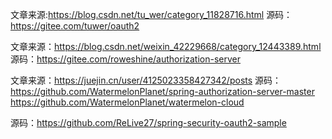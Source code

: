 文章来源:https://blog.csdn.net/tu_wer/category_11828716.html
源码：https://gitee.com/tuwer/oauth2

文章来源：https://blog.csdn.net/weixin_42229668/category_12443389.html
源码：https://gitee.com/roweshine/authorization-server

文章来源：https://juejin.cn/user/4125023358427342/posts
源码：https://github.com/WatermelonPlanet/spring-authorization-server-master
https://github.com/WatermelonPlanet/watermelon-cloud



源码：https://github.com/ReLive27/spring-security-oauth2-sample
